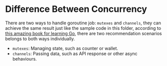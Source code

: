 Difference Between Concurrency
===

There are two ways to handle goroutine job: `mutexes` and `channels`, they can achieve the same result just like the sample code in this folder, according to [this amazing book for learning Go](https://quii.gitbook.io/learn-go-with-tests/go-fundamentals/sync#wrapping-up), there are two recommendation scenarios belongs to both ways individually.

- `mutexes`: Managing state, such as counter or wallet.
- `channels`: Passing data, such as API response or other async behaviours.
